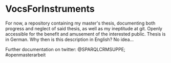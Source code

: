 # VocsForInstruments
For now, a repository containing my master's thesis, documenting both progress and neglect of said thesis, as well as my ineptitude at git. Openly accessible for the benefit and amusement of the interested public. Thesis is in German. Why then is this description in English? No idea...

Further documentation on twitter: \@SPARQLCRMSUPPE; \#openmasterarbeit
